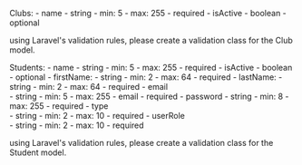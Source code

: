 Clubs:
    - name
        - string
        - min: 5
        - max: 255
        - required
    - isActive
        - boolean
        - optional

using Laravel's validation rules, please create a validation class for the Club model.


Students:
    - name
        - string
        - min: 5
        - max: 255
        - required
    - isActive
        - boolean
        - optional
    - firstName:
        - string
        - min: 2
        - max: 64
        - required
    - lastName: 
        - string
        - min: 2
        - max: 64
        - required
    - email        
        - string
        - min: 5
        - max: 255
        - email
        - required
    - password
        - string
        - min: 8
        - max: 255
        - required
    - type      
        - string
        - min: 2
        - max: 10
        - required
    - userRole  
        - string
        - min: 2
        - max: 10
        - required


using Laravel's validation rules, please create a validation class for the Student model.


